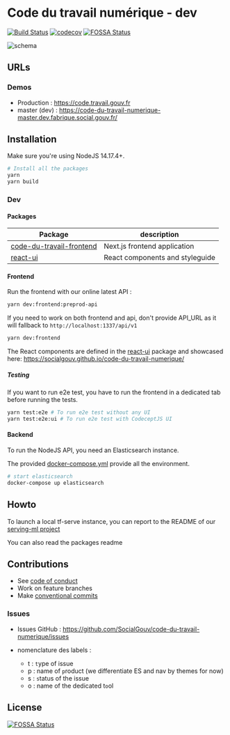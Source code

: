 # Code du travail numérique - dev

[![Build Status](https://travis-ci.com/SocialGouv/code-du-travail-numerique.svg?branch=master)](https://travis-ci.com/SocialGouv/code-du-travail-numerique)
[![codecov](https://codecov.io/gh/SocialGouv/code-du-travail-numerique/branch/master/graph/badge.svg)](https://codecov.io/gh/SocialGouv/code-du-travail-numerique)
[![FOSSA Status](https://app.fossa.io/api/projects/git%2Bgithub.com%2FSocialGouv%2Fcode-du-travail-numerique.svg?type=shield)](https://app.fossa.io/projects/git%2Bgithub.com%2FSocialGouv%2Fcode-du-travail-numerique?ref=badge_shield)

![schema](./schema.png)

## URLs

### Demos

- Production : <https://code.travail.gouv.fr>
- master (dev) : <https://code-du-travail-numerique-master.dev.fabrique.social.gouv.fr/>

## Installation

Make sure you're using NodeJS 14.17.4+.

```sh
# Install all the packages
yarn
yarn build
```

### Dev

#### Packages

| Package                                                         | description                     |
| --------------------------------------------------------------- | ------------------------------- |
| [code-du-travail-frontend](./packages/code-du-travail-frontend) | Next.js frontend application    |
| [react-ui](./packages/react-ui)                                 | React components and styleguide |

#### Frontend

Run the frontend with our online latest API :

```sh
yarn dev:frontend:preprod-api
```

If you need to work on both frontend and api, don't provide API_URL as it will fallback to `http://localhost:1337/api/v1`

```sh
yarn dev:frontend
```

The React components are defined in the [react-ui](./packages/react-ui) package and showcased here: <https://socialgouv.github.io/code-du-travail-numerique/>

##### Testing

If you want to run e2e test, you have to run the frontend in a dedicated tab before running the tests.

```sh
yarn test:e2e # To run e2e test without any UI
yarn test:e2e:ui # To run e2e test with CodeceptJS UI
```

#### Backend

To run the NodeJS API, you need an Elasticsearch instance.

The provided [docker-compose.yml](./docker-compose.yml) provide all the environment.

```sh
# start elasticsearch
docker-compose up elasticsearch
```

## Howto

To launch a local tf-serve instance, you can report to the README of our [serving-ml project](https://github.com/SocialGouv/serving-ml#using-a-tensorflow-model-with-tensorflowserving)

You can also read the packages readme

## Contributions

- See [code of conduct](./CODE_OF_CONDUCT.md)
- Work on feature branches
- Make [conventional commits](https://github.com/conventional-changelog/conventional-changelog)

### Issues

- Issues GitHub : <https://github.com/SocialGouv/code-du-travail-numerique/issues>
- nomenclature des labels :

  - t : `t`ype of issue
  - p : name of `p`roduct (we differentiate ES and nav by themes for now)
  - s : `s`tatus of the issue
  - o : name of the dedicated t`o`ol

## License

[![FOSSA Status](https://app.fossa.io/api/projects/git%2Bgithub.com%2FSocialGouv%2Fcode-du-travail-numerique.svg?type=large)](https://app.fossa.io/projects/git%2Bgithub.com%2FSocialGouv%2Fcode-du-travail-numerique?ref=badge_large)
